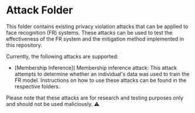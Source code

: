 # Attack Folder
This folder contains existing privacy violation attacks that can be applied to face recognition (FR) systems. These attacks can be used to test the effectiveness of the FR system and the mitigation method implemented in this repository.

Currently, the following attacks are supported:
- [Membership Inference]( 
Membership inference attack: This attack attempts to determine whether an individual's data was used to train the FR model.
Instructions on how to use these attacks can be found in the respective folders.

Please note that these attacks are for research and testing purposes only and should not be used maliciously. :warning: